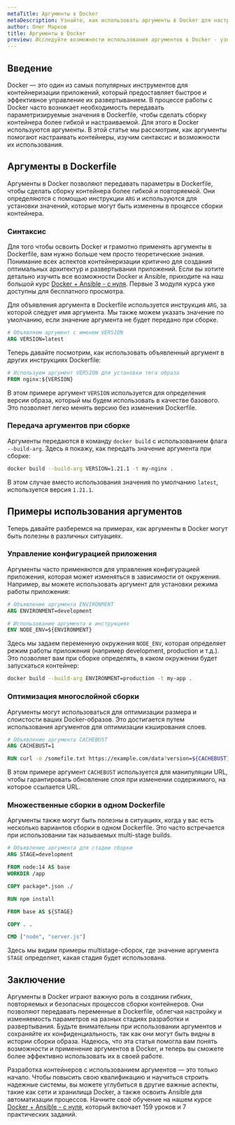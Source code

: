 ```yaml
---
metaTitle: Аргументы в Docker
metaDescription: Узнайте, как использовать аргументы в Docker для настройки ваших контейнеров и оптимизации процесса сборки. Познакомьтесь с ключевыми функциями и примерами
author: Олег Марков
title: Аргументы в Docker
preview: Исследуйте возможности использования аргументов в Docker - узнайте, как они могут улучшить настройку ваших контейнеров и процесс сборки. Практические примеры помогут вам понять, как аргументы работают
---
```


## Введение

Docker — это один из самых популярных инструментов для контейнеризации приложений, который предоставляет быстрое и эффективное управление их развертыванием. В процессе работы с Docker часто возникает необходимость передавать параметризируемые значения в Dockerfile, чтобы сделать сборку контейнера более гибкой и настраиваемой. Для этого в Docker используются аргументы. В этой статье мы рассмотрим, как аргументы помогают настраивать контейнеры, изучим синтаксис и возможности их использования.

## Аргументы в Dockerfile

Аргументы в Docker позволяют передавать параметры в Dockerfile, чтобы сделать сборку контейнера более гибкой и повторяемой. Они определяются с помощью инструкции `ARG` и используются для установки значений, которые могут быть изменены в процессе сборки контейнера.

### Синтаксис

Для того чтобы освоить Docker и грамотно применять аргументы в Dockerfile, вам нужно больше чем просто теоретические знания. Понимание всех аспектов контейнеризации критично для создания оптимальных архитектур и развертывания приложений. Если вы хотите детально изучить все возможности Docker и Ansible, приходите на наш большой курс [Docker + Ansible - с нуля](https://purpleschool.ru/course/docker). Первые 3 модуля курса уже доступны для бесплатного просмотра.

Для объявления аргумента в Dockerfile используется инструкция `ARG`, за которой следует имя аргумента. Мы также можем указать значение по умолчанию, если значение аргумента не будет передано при сборке.

```dockerfile
# Объявляем аргумент с именем VERSION
ARG VERSION=latest
```

Теперь давайте посмотрим, как использовать объявленный аргумент в других инструкциях Dockerfile:

```dockerfile
# Используем аргумент VERSION для установки тега образа
FROM nginx:${VERSION}
```

В этом примере аргумент `VERSION` используется для определения версии образа, который мы будем использовать в качестве базового. Это позволяет легко менять версию без изменения Dockerfile.

### Передача аргументов при сборке

Аргументы передаются в команду `docker build` с использованием флага `--build-arg`. Здесь я покажу, как передать значение аргумента при сборке:

```bash
docker build --build-arg VERSION=1.21.1 -t my-nginx .
```

В этом случае вместо использования значения по умолчанию `latest`, используется версия `1.21.1`.

## Примеры использования аргументов

Теперь давайте разберемся на примерах, как аргументы в Docker могут быть полезны в различных ситуациях.

### Управление конфигурацией приложения

Аргументы часто применяются для управления конфигурацией приложения, которая может изменяться в зависимости от окружения. Например, вы можете использовать аргумент для установки режима работы приложения:

```dockerfile
# Объявление аргумента ENVIRONMENT
ARG ENVIRONMENT=development

# Использование аргумента в инструкциях
ENV NODE_ENV=${ENVIRONMENT}
```

Здесь мы задаем переменную окружения `NODE_ENV`, которая определяет режим работы приложения (например development, production и т.д.). Это позволяет вам при сборке определять, в каком окружении будет запускаться контейнер:

```bash
docker build --build-arg ENVIRONMENT=production -t my-app .
```

### Оптимизация многослойной сборки

Аргументы могут использоваться для оптимизации размера и слоистости ваших Docker-образов. Это достигается путем использования аргументов для оптимизации кэширования слоев.

```dockerfile
# Объявление аргумента CACHEBUST
ARG CACHEBUST=1

RUN curl -o /somefile.txt https://example.com/data?version=${CACHEBUST}
```

В этом примере аргумент `CACHEBUST` используется для манипуляции URL, чтобы гарантировать обновление слоя при изменении содержимого, на которое ссылается URL.

### Множественные сборки в одном Dockerfile

Аргументы также могут быть полезны в ситуациях, когда у вас есть несколько вариантов сборки в одном Dockerfile. Это часто встречается при использовании так называемых multi-stage builds.

```dockerfile
# Объявление аргумента для стадии сборки
ARG STAGE=development

FROM node:14 AS base
WORKDIR /app

COPY package*.json ./

RUN npm install

FROM base AS ${STAGE}

COPY . .

CMD ["node", "server.js"]
```

Здесь мы видим примеры multistage-сборок, где значение аргумента `STAGE` определяет, какая стадия будет использована.

## Заключение

Аргументы в Docker играют важную роль в создании гибких, повторяемых и безопасных процессов сборки контейнеров. Они позволяют передавать переменные в Dockerfile, облегчая настройку и изменяемость параметров на разных стадиях разработки и развертывания. Будьте внимательны при использовании аргументов и сохраняйте их конфиденциальность, так как они могут быть видны в истории сборки образа. Надеюсь, что эта статья помогла вам понять возможности и применение аргументов в Docker, и теперь вы сможете более эффективно использовать их в своей работе.

Разработка контейнеров с использованием аргументов — это только начало. Чтобы повысить свою квалификацию и научиться строить надежные системы, вы можете углубиться в другие важные аспекты, такие как сети и хранилища Docker, а также освоить Ansible для автоматизации процессов. Начните своё обучение на нашем курсе [Docker + Ansible - с нуля](https://purpleschool.ru/course/docker), который включает 159 уроков и 7 практических заданий.
